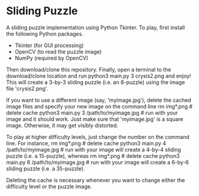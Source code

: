 # Sliding Puzzle
A sliding puzzle implementation using Python Tkinter. To play, first install
the following Python packages.
* Tkinter (for GUI processing)
* OpenCV (to read the puzzle image)
* NumPy (required by OpenCV)

Then download/clone this repository. Finally, open a terminal to the
download/clone location and run
    python3 main.py 3 crysis2.png
and enjoy! This will create a 3-by-3 sliding puzzle (i.e. an 8-puzzle) using
the image file 'crysis2.png'.

If you want to use a different image (say, 'myimage.jpg'), delete the cached
image files and specify your new image on the command line
    rm img*.png                            # delete cache
    python3 main.py 3 /path/to/myimage.jpg # run with your image
and it should work. Just make sure that 'myimage.jpg' is a square image.
Otherwise, it may get visibly distorted.

To play at higher difficulty levels, just change the number on the command
line. For instance,
    rm img*.png                            # delete cache
    python3 main.py 4 /path/to/myimage.jpg # run with your image
will create a 4-by-4 sliding puzzle (i.e. a 15-puzzle), whereas
    rm img*.png                            # delete cache
    python3 main.py 6 /path/to/myimage.jpg # run with your image
will create a 6-by-6 sliding puzzle (i.e. a 35-puzzle).

Deleting the cache is necessary whenever you want to change either the
difficulty level or the puzzle image.

